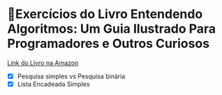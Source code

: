 # 📘Exercícios do Livro Entendendo Algoritmos: Um Guia Ilustrado Para Programadores e Outros Curiosos

[Link do Livro na Amazon](https://www.amazon.com.br/Entendendo-Algoritmos-Ilustrado-Programadores-Curiosos/dp/8575225634)

- [X] Pesquisa simples vs Pesquisa binária 
- [X] Lista Encadeada Simples